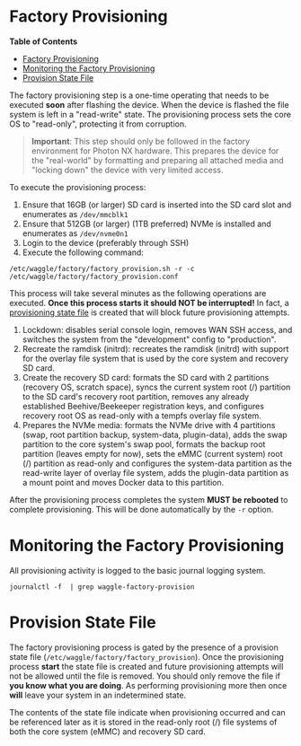 # Factory Provisioning

**Table of Contents**
- [Factory Provisioning](#factory-provisioning)
- [Monitoring the Factory Provisioning](#monitoring-the-factory-provisioning)
- [Provision State File](#provision-state-file)

The factory provisioning step is a one-time operating that needs to be executed
**soon** after flashing the device. When the device is flashed the file system
is left in a "read-write" state.  The provisioning process sets the core OS to
"read-only", protecting it from corruption.

> **Important**: This step should only be followed in the factory environment for Photon NX hardware. This prepares the device for the "real-world" by formatting and preparing all attached media and "locking down" the device with very limited access.

To execute the provisioning process:

1. Ensure that 16GB (or larger) SD card is inserted into the SD card slot and
enumerates as `/dev/mmcblk1`
2. Ensure that 512GB (or larger) (1TB preferred) NVMe is installed and enumerates
as `/dev/nvme0n1`
3. Login to the device (preferably through SSH)
4. Execute the following command:

```
/etc/waggle/factory/factory_provision.sh -r -c /etc/waggle/factory/factory_provision.conf
```

This process will take several minutes as the following operations are executed.
**Once this process starts it should NOT be interrupted!** In fact, a
[provisioning state file](#provision-state-file) is created that will block future provisioning attempts.

1. Lockdown: disables serial console login, removes WAN SSH access, and switches
the system from the "development" config to "production".
2. Recreate the ramdisk (initrd): recreates the ramdisk (initrd) with support
for the overlay file system that is used by the core system and recovery SD card.
3. Create the recovery SD card: formats the SD card with 2 partitions
(recovery OS, scratch space), syncs the current system root (/) partition to the
SD card's recovery root partition, removes any already established
Beehive/Beekeeper registration keys, and configures recovery root OS as
read-only with a tempfs overlay file system.
4. Prepares the NVMe media: formats the NVMe drive with 4 partitions
(swap, root partition backup, system-data, plugin-data), adds the swap partition
to the core system's swap pool, formats the backup root partition
(leaves empty for now), sets the eMMC (current system) root (/) partition as
read-only and configures the system-data partition as the read-write layer
of overlay file system, adds the plugin-data partition as a mount point and
moves Docker data to this partition.

After the provisioning process completes the system **MUST be rebooted** to
complete provisioning.  This will be done automatically by the `-r` option.

# Monitoring the Factory Provisioning

All provisioning activity is logged to the basic journal logging system.

```
journalctl -f  | grep waggle-factory-provision
```

# Provision State File

The factory provisioning process is gated by the presence of a provision state
file (`/etc/waggle/factory/factory_provision`). Once the provisioning process **start**
the state file is created and future provisioning attempts will not be allowed
until the file is removed.  You should only remove the file if
**you know what you are doing**.  As performing provisioning more then once
**will** leave your system in an indetermined state.

The contents of the state file indicate when provisioning occurred and can be
referenced later as it is stored in the read-only root (/) file systems of both
the core system (eMMC) and recovery SD card.
